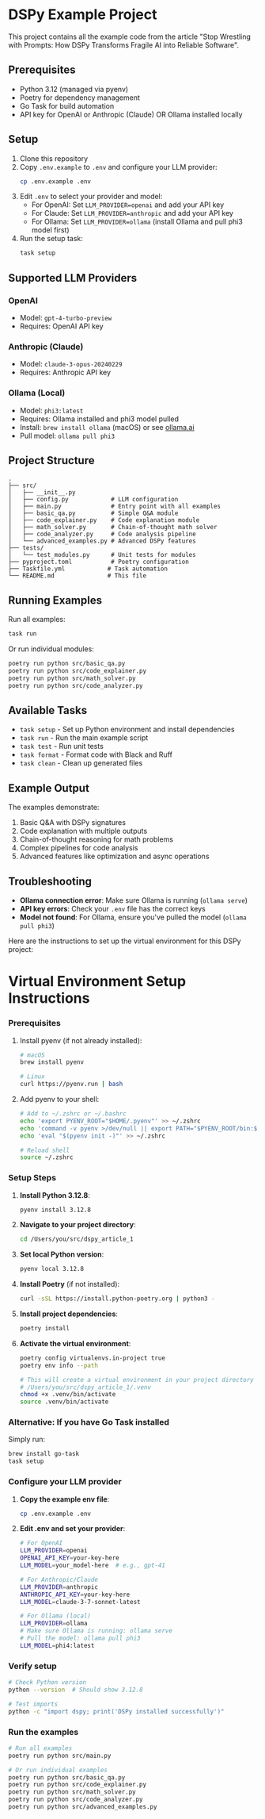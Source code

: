 # DSPy Example Project

This project contains all the example code from the article "Stop Wrestling with Prompts: How DSPy Transforms Fragile AI into Reliable Software".

## Prerequisites

- Python 3.12 (managed via pyenv)
- Poetry for dependency management
- Go Task for build automation
- API key for OpenAI or Anthropic (Claude) OR Ollama installed locally

## Setup

1. Clone this repository
2. Copy `.env.example` to `.env` and configure your LLM provider:
   ```bash
   cp .env.example .env
   ```
3. Edit `.env` to select your provider and model:
   - For OpenAI: Set `LLM_PROVIDER=openai` and add your API key
   - For Claude: Set `LLM_PROVIDER=anthropic` and add your API key
   - For Ollama: Set `LLM_PROVIDER=ollama` (install Ollama and pull phi3 model first)
4. Run the setup task:
   ```bash
   task setup
   ```

## Supported LLM Providers

### OpenAI
- Model: `gpt-4-turbo-preview`
- Requires: OpenAI API key

### Anthropic (Claude)
- Model: `claude-3-opus-20240229`
- Requires: Anthropic API key

### Ollama (Local)
- Model: `phi3:latest`
- Requires: Ollama installed and phi3 model pulled
- Install: `brew install ollama` (macOS) or see [ollama.ai](https://ollama.ai)
- Pull model: `ollama pull phi3`

## Project Structure

```
.
├── src/
│   ├── __init__.py
│   ├── config.py            # LLM configuration
│   ├── main.py              # Entry point with all examples
│   ├── basic_qa.py          # Simple Q&A module
│   ├── code_explainer.py    # Code explanation module
│   ├── math_solver.py       # Chain-of-thought math solver
│   ├── code_analyzer.py     # Code analysis pipeline
│   └── advanced_examples.py # Advanced DSPy features
├── tests/
│   └── test_modules.py      # Unit tests for modules
├── pyproject.toml           # Poetry configuration
├── Taskfile.yml            # Task automation
└── README.md               # This file
```

## Running Examples

Run all examples:
```bash
task run
```

Or run individual modules:
```bash
poetry run python src/basic_qa.py
poetry run python src/code_explainer.py
poetry run python src/math_solver.py
poetry run python src/code_analyzer.py
```

## Available Tasks

- `task setup` - Set up Python environment and install dependencies
- `task run` - Run the main example script
- `task test` - Run unit tests
- `task format` - Format code with Black and Ruff
- `task clean` - Clean up generated files

## Example Output

The examples demonstrate:
1. Basic Q&A with DSPy signatures
2. Code explanation with multiple outputs
3. Chain-of-thought reasoning for math problems
4. Complex pipelines for code analysis
5. Advanced features like optimization and async operations

## Troubleshooting

- **Ollama connection error**: Make sure Ollama is running (`ollama serve`)
- **API key errors**: Check your `.env` file has the correct keys
- **Model not found**: For Ollama, ensure you've pulled the model (`ollama pull phi3`)

Here are the instructions to set up the virtual environment for this DSPy project:

# Virtual Environment Setup Instructions

### Prerequisites
1. Install pyenv (if not already installed):
   ```bash
   # macOS
   brew install pyenv
   
   # Linux
   curl https://pyenv.run | bash
   ```

2. Add pyenv to your shell:
   ```bash
   # Add to ~/.zshrc or ~/.bashrc
   echo 'export PYENV_ROOT="$HOME/.pyenv"' >> ~/.zshrc
   echo 'command -v pyenv >/dev/null || export PATH="$PYENV_ROOT/bin:$PATH"' >> ~/.zshrc
   echo 'eval "$(pyenv init -)"' >> ~/.zshrc
   
   # Reload shell
   source ~/.zshrc
   ```

### Setup Steps

1. **Install Python 3.12.8**:
   ```bash
   pyenv install 3.12.8
   ```

2. **Navigate to your project directory**:
   ```bash
   cd /Users/you/src/dspy_article_1
   ```

3. **Set local Python version**:
   ```bash
   pyenv local 3.12.8
   ```

4. **Install Poetry** (if not installed):
   ```bash
   curl -sSL https://install.python-poetry.org | python3 -
   ```

5. **Install project dependencies**:
   ```bash
   poetry install
   ```

6. **Activate the virtual environment**:
   ```bash
   poetry config virtualenvs.in-project true
   poetry env info --path

   # This will create a virtual environment in your project directory
   # /Users/you/src/dspy_article_1/.venv
   chmod +x .venv/bin/activate
   source .venv/bin/activate
   
   ```

### Alternative: If you have Go Task installed
Simply run:
```bash
brew install go-task
task setup
```

### Configure your LLM provider

1. **Copy the example env file**:
   ```bash
   cp .env.example .env
   ```

2. **Edit .env and set your provider**:
   ```bash
   # For OpenAI
   LLM_PROVIDER=openai
   OPENAI_API_KEY=your-key-here
   LLM_MODEL=your_model-here  # e.g., gpt-41
   
   # For Anthropic/Claude
   LLM_PROVIDER=anthropic
   ANTHROPIC_API_KEY=your-key-here
   LLM_MODEL=claude-3-7-sonnet-latest
   
   # For Ollama (local)
   LLM_PROVIDER=ollama
   # Make sure Ollama is running: ollama serve
   # Pull the model: ollama pull phi3
   LLM_MODEL=phi4:latest
   
   
   ```

### Verify setup
```bash
# Check Python version
python --version  # Should show 3.12.8

# Test imports
python -c "import dspy; print('DSPy installed successfully')"
```

### Run the examples
```bash
# Run all examples
poetry run python src/main.py

# Or run individual examples
poetry run python src/basic_qa.py
poetry run python src/code_explainer.py
poetry run python src/math_solver.py
poetry run python src/code_analyzer.py
poetry run python src/advanced_examples.py
```